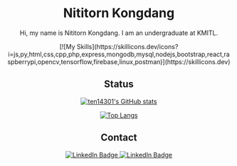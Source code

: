 <div align="center">

# Nititorn Kongdang

Hi, my name is Nititorn Kongdang. I am an undergraduate at KMITL.
<p align="center">
[![My Skills](https://skillicons.dev/icons?i=js,py,html,css,cpp,php,express,mongodb,mysql,nodejs,bootstrap,react,raspberrypi,opencv,tensorflow,firebase,linux,postman)](https://skillicons.dev)
</p>



## Status

[![ten14301's GitHub stats](https://github-readme-stats.vercel.app/api?username=ten14301)](https://github.com/anuraghazra/github-readme-stats)


[![Top Langs](https://github-readme-stats.vercel.app/api/top-langs/?username=ten14301&layout=pie)](https://github.com/anuraghazra/github-readme-stats)



## Contact
  <a href="https://www.linkedin.com/in/%E0%B8%99%E0%B8%B4%E0%B8%95%E0%B8%B4%E0%B8%98%E0%B8%A3-%E0%B8%81%E0%B8%AD%E0%B8%87%E0%B9%81%E0%B8%94%E0%B8%87-855235136/">
    <img src="https://img.shields.io/badge/-LinkedIn-red" alt="LinkedIn Badge"/>
  </a>
  <a href="https://www.facebook.com/profile.php?id=100016643208209">
    <img src="https://img.shields.io/badge/-Facebook-blue" alt="LinkedIn Badge"/>
  </a>

</div>

